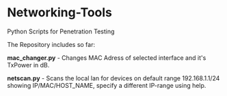 # Networking-Tools
Python Scripts for Penetration Testing

The Repository includes so far:

**mac_changer.py** - Changes MAC Adress of selected interface and it's TxPower in dB.

**netscan.py** - Scans the local lan for devices on default range 192.168.1.1/24 showing IP/MAC/HOST_NAME, specify a different IP-range using help.
